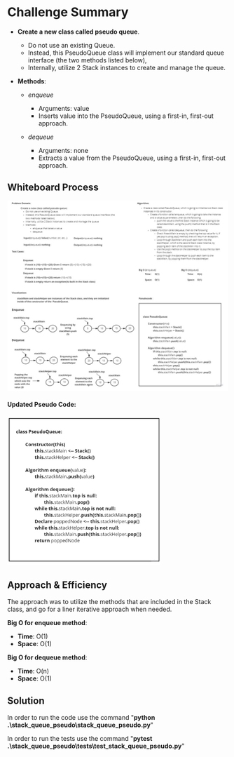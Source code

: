 # Challenge Summary
<!-- Description of the challenge -->
- **Create a new class called pseudo queue**.

  - Do not use an existing Queue.
  - Instead, this PseudoQueue class will implement our standard queue interface (the two methods listed below),
  - Internally, utilize 2 Stack instances to create and manage the queue.

- **Methods**:

    - *enqueue*
  
      - Arguments: value
      - Inserts value into the PseudoQueue, using a first-in, first-out approach.
  
    - *dequeue*
  
      - Arguments: none
      - Extracts a value from the PseudoQueue, using a first-in, first-out approach.

## Whiteboard Process
<!-- Embedded whiteboard image -->
![white board pic](img/stack_queue_pseudo.jpg)

#### Updated Pseudo Code:

<img src="./img/updated_pseudo_code.jpg" style="width:350px;"/>

## Approach & Efficiency
<!-- What approach did you take? Why? What is the Big O space/time for this approach? -->
The approach was to utilize the methods that are included in the Stack class, and go for a liner iterative approach when needed.

**Big O for enqueue method**:
- **Time**: O(1)
- **Space**: O(1)

**Big O for dequeue method**:
- **Time**: O(n)
- **Space**: O(1)

## Solution
<!-- Show how to run your code, and examples of it in action -->

In order to run the code use the command "**python .\stack_queue_pseudo\stack_queue_pseudo.py**"

In order to run the tests use the command "**pytest .\stack_queue_pseudo\tests\test_stack_queue_pseudo.py**"